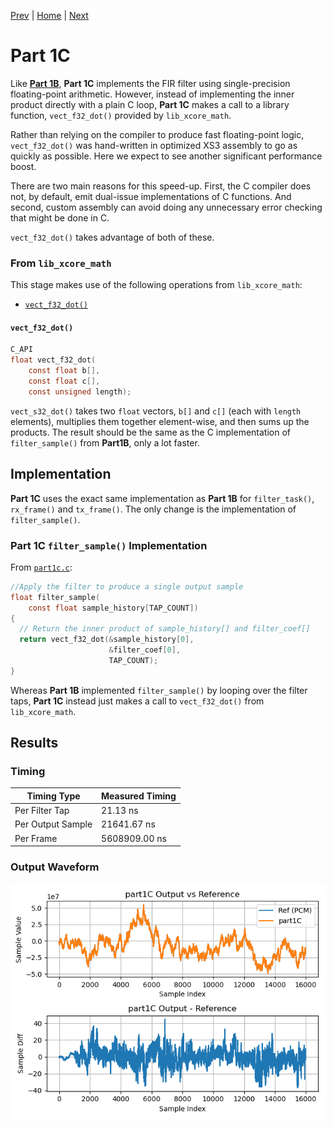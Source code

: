 
[Prev](part1A.md) | [Home](intro.md) | [Next](part2.md)


# Part 1C

Like [**Part 1B**](part1B.md), **Part 1C** implements the FIR filter using
single-precision floating-point arithmetic. However, instead of implementing the
inner product directly with a plain C loop, **Part 1C** makes a call to a
library function, `vect_f32_dot()` provided by `lib_xcore_math`.

Rather than relying on the compiler to produce fast floating-point logic,
`vect_f32_dot()` was hand-written in optimized XS3 assembly to go as quickly as
possible. Here we expect to see another significant performance boost.

There are two main reasons for this speed-up. First, the C compiler does not, by
default, emit dual-issue implementations of C functions. And second, custom assembly can avoid doing any unnecessary error checking that might be done in C.

`vect_f32_dot()` takes advantage of both of these.

### From `lib_xcore_math`

This stage makes use of the following operations from `lib_xcore_math`:

* [`vect_f32_dot()`](TODO)

#### `vect_f32_dot()`

```C
C_API
float vect_f32_dot(
    const float b[],
    const float c[],
    const unsigned length);
```

`vect_s32_dot()` takes two `float` vectors, `b[]` and `c[]` (each with `length`
elements), multiplies them together element-wise, and then sums up the products.
The result should be the same as the C implementation of `filter_sample()` from
**Part1B**, only a lot faster.


## Implementation

**Part 1C** uses the exact same implementation as **Part 1B** for
`filter_task()`, `rx_frame()` and `tx_frame()`. The only change is the
implementation of `filter_sample()`.

### Part 1C `filter_sample()` Implementation

From [`part1c.c`](TODO):
```c
//Apply the filter to produce a single output sample
float filter_sample(
    const float sample_history[TAP_COUNT])
{
  // Return the inner product of sample_history[] and filter_coef[]
  return vect_f32_dot(&sample_history[0], 
                      &filter_coef[0], 
                      TAP_COUNT);
}
```

Whereas **Part 1B** implemented `filter_sample()` by looping over the filter
taps, **Part 1C** instead just makes a call to `vect_f32_dot()` from
`lib_xcore_math`.


## Results

### Timing

| Timing Type       | Measured Timing
|-------------------|-----------------------
| Per Filter Tap    | 21.13 ns
| Per Output Sample | 21641.67 ns
| Per Frame         | 5608909.00 ns

### Output Waveform

![**Part 1C** Output](img/part1C.png)